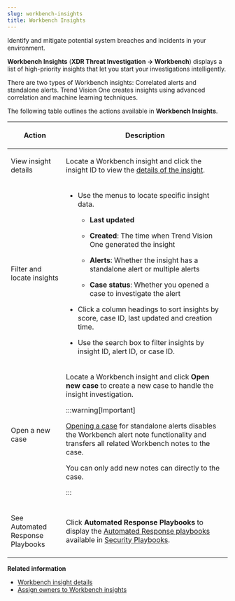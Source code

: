 ```yaml
---
slug: workbench-insights
title: Workbench Insights
---
```


Identify and mitigate potential system breaches and incidents in your environment.

**Workbench Insights** (**XDR Threat Investigation → Workbench**) displays a list of high-priority insights that let you start your investigations intelligently.

There are two types of Workbench insights: Correlated alerts and standalone alerts. Trend Vision One creates insights using advanced correlation and machine learning techniques.

The following table outlines the actions available in **Workbench Insights**.

<table>
<colgroup>
<col style="width: 25%" />
<col style="width: 75%" />
</colgroup>
<thead>
<tr>
<th><p>Action</p></th>
<th><p>Description</p></th>
</tr>
</thead>
<tbody>
<tr>
<td><p>View insight details</p></td>
<td><p>Locate a Workbench insight and click the insight ID to view the <a href="trend-vision-one-workbench-insight-details">details of the insight</a>.</p></td>
</tr>
<tr>
<td><p>Filter and locate insights</p></td>
<td><ul>
<li><p>Use the menus to locate specific insight data.</p>
<ul>
<li><p><strong>Last updated</strong></p></li>
<li><p><strong>Created</strong>: The time when Trend Vision One generated the insight</p></li>
<li><p><strong>Alerts</strong>: Whether the insight has a standalone alert or multiple alerts</p></li>
<li><p><strong>Case status</strong>: Whether you opened a case to investigate the alert</p></li>
</ul></li>
<li><p>Click a column headings to sort insights by score, case ID, last updated and creation time.</p></li>
<li><p>Use the search box to filter insights by insight ID, alert ID, or case ID.</p></li>
</ul></td>
</tr>
<tr>
<td><p>Open a new case</p></td>
<td><p>Locate a Workbench insight and click <strong>Open new case</strong> to create a new case to handle the insight investigation.</p>


:::warning[Important]

<p><a href="trend-vision-one-case-management">Opening a case</a> for standalone alerts disables the Workbench alert note functionality and transfers all related Workbench notes to the case.</p>
<p>You can only add new notes can directly to the case.</p>


:::

</td>
</tr>
<tr>
<td><p>See Automated Response Playbooks</p></td>
<td><p>Click <strong>Automated Response Playbooks</strong> to display the <a href="trend-vision-one-create-automated-response-playbooks">Automated Response playbooks</a> available in <a href="trend-vision-one-security-playbooks">Security Playbooks</a>.</p></td>
</tr>
</tbody>
</table>

**Related information**

- [Workbench insight details](workbench-insight-details.md)
- [Assign owners to Workbench insights](assigning-insights.md "Assign owners to your Workbench insights so your security team can track changes and receive notifications.")
